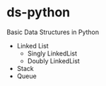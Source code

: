 # ds-python
Basic Data Structures in Python
* Linked List
  * Singly LinkedList
  * Doubly LinkedList 
* Stack
* Queue

